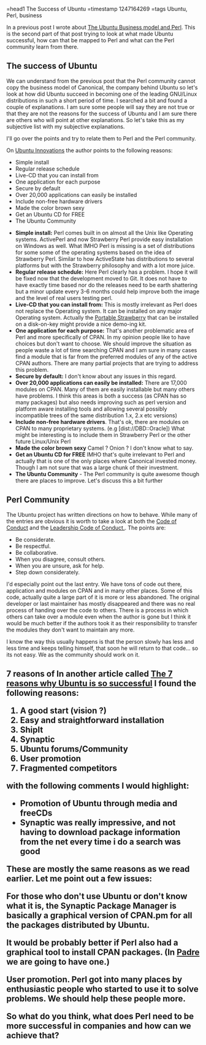 =head1 The Success of Ubuntu
=timestamp 1247164269
=tags Ubuntu, Perl, business

In a previous post I wrote about <a href="/the-ubuntu-business-model-and-perl.html">The Ubuntu Business model and Perl</a>. This is the second part of that 
post trying to look at what made Ubuntu successful, how can that be mapped to Perl and 
what can the Perl community learn from there.


<h2>The success of Ubuntu</h2>

We can understand from the previous post that the Perl community cannot copy the 
business model of Canonical, the company behind Ubuntu so let's look at how did 
Ubuntu succeed in becoming one of the leading GNU/Linux distributions in such a 
short period of time. I searched a bit and found a couple of explanations.
I am sure some people will say they are not true or that they are not the 
reasons for the success of Ubuntu and I am sure there are others who will 
point at other explanations. So let's take this as my subjective list with my 
subjective explanations. 

I'll go over the points and try to relate them to Perl and the Perl community.

On <a href="http://useopensource.blogspot.com/2007/08/ubuntu-innovations.html">Ubuntu Innovations</a>
the author points to the following reasons:
<ul>
<li>Simple install</li>
<li>Regular release schedule</li>
<li>Live-CD that you can install from</li>
<li>One application for each purpose</li>
<li>Secure by default</li>
<li>Over 20,000 applications can easily be installed</li>
<li>Include non-free hardware drivers</li>
<li>Made the color brown sexy</li>
<li>Get an Ubuntu CD for FREE</li>
<li>The Ubuntu Community</li>
</ul>

<ul>
<li><b>Simple install:</b> Perl comes built in on almost all the Unix like Operating 
systems. ActivePerl and now Strawberry Perl provide easy installation on Windows as well. 
What IMHO Perl is missing is a set of distributions for some some of the operating systems
based on the idea of Strawberry Perl. 
Similar to how ActiveState has distributions to several platforms but with the Strawberry 
philosophy and with a lot more juice.</li>
<li><b>Regular release schedule:</b> Here Perl clearly has a problem. 
I hope it will be fixed now that the development moved to Git.
It does not have to have exactly time based nor do the releases need to
be earth shattering but a minor update every 3-6 months could help improve 
both the image and the level of real users testing perl.</li>
<li><b>Live-CD that you can install from:</b>
This is mostly irrelevant as Perl does not replace the Operating system. 
It can be installed on any major Operating system.
Actually the <a href="http://strawberryperl.com/">Portable Strawberry</a> that can be installed
on a disk-on-key might provide a nice demo-ing kit.</li>
<li><b>One application for each purpose:</b> That's another problematic area of Perl 
and more specifically of CPAN. In my opinion people like to have choices but don't 
want to choose. We should improve the situation as people waste a lot of time searching 
CPAN and I am sure in many cases find a module that is far from the preferred modules of any
of the active CPAN authors. There are many partial projects that are trying to address
this problem.</li>
<li><b>Secure by default:</b> I don't know about any issues in this regard.</li>
<li><b>Over 20,000 applications can easily be installed:</b> There are 17,000 modules on CPAN. 
Many of them are easily installable but many others have problems. I think this areas is 
both a success (as CPAN has so many packages) but also needs improving such as
perl version and platform aware installing tools and 
allowing several possibly incompatible trees of the same distribution 1.x, 2.x etc versions)
</li>
<li><b>Include non-free hardware drivers</b>. That's ok, there are modules on CPAN to 
many proprietary systems. (e.g [dist://DBD::Oracle]) What might be interesting is to 
include them in Strawberry Perl or the other future Linux/Unix Perl</li>
<li><b>Made the color brown sexy</b> Camel ? Onion ? I don't know what to say.</li>
<li><b>Get an Ubuntu CD for FREE</b> IMHO that's quite irrelevant to Perl and 
actually that is one of the only places where Canonical invested money. Though I 
am not sure that was a large chunk of their investment.</li>  
<li><b>The Ubuntu Community</b> - The Perl community is quite awesome though there are 
places to improve. Let's discuss this a bit further</li>
</ul>

<h2>Perl Community</h2>

The Ubuntu project has written directions on how to behave. While many of the entries 
are obvious it is worth to take a look at both the 
<a href="http://www.ubuntu.com/community/conduct">Code of Conduct</a> and the
<a href="http://www.ubuntu.com/community/leadership-conduct">Leadership Code of Conduct.</a>.
The points are:
<ul>
<li>Be considerate.</li>
<li>Be respectful.</li>
<li>Be collaborative.</li>
<li>When you disagree, consult others.</li>
<li>When you are unsure, ask for help.</li>
<li>Step down considerately.</li>
</ul>

I'd especially point out the last entry. We have tons of code out there, application 
and modules on CPAN and in many other places. Some of this code, actually quite 
a large part of it is more or less abandoned. The original developer or last 
maintainer has mostly disappeared and there was no real process of
handing over the code to others. There is a process in which others can take over 
a module even when the author is gone but I think it would be much better if 
the authors took it as their responsibility to transfer the modules they don't 
want to maintain any more.

I know the way this usually happens is that the person slowly has less and less time
and keeps telling himself, that soon he will return to that code... so its not
easy. We as the community should work on it.

<h2>7 reasons of 
In another article called 
<a href="http://linux4coffee.wordpress.com/2007/10/15/the-7-reasons-why-ubuntu-is-so-successful/">
The 7 reasons why Ubuntu is so successful</a>
I found the following reasons:

<ol>
<li>A good start (vision ?)</li>
<li>Easy and straightforward installation</li>
<li>ShipIt</li>
<li>Synaptic</li>
<li>Ubuntu forums/Community</li>
<li>User promotion</li>
<li>Fragmented competitors</li>
</ol>

with the following comments I would highlight:
<ul>
<li>Promotion of Ubuntu through media and freeCDs</li>
<li>Synaptic was really impressive, and not having to download 
package information from the net every time i do a search was good</li>
</ul>

These are mostly the same reasons as we read earlier. Let me point out a few issues:

For those who don't use Ubuntu or don't know what it is, the Synaptic Package Manager
is basically a graphical version of CPAN.pm for all the packages distributed by Ubuntu.

It would be probably better if Perl also had a graphical tool to install CPAN packages.
(In <a href="http://padre.perlide.org/">Padre</a> we are going to have one.)

User promotion. Perl got into many places by enthusiastic people who started to use it
to solve problems. We should help these people more.

So what do you think, what does Perl need to be more successful in companies and how
can we achieve that?


